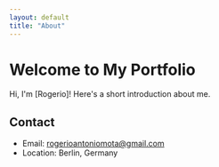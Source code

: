 ```yaml
---
layout: default
title: "About"
---
```


# Welcome to My Portfolio

Hi, I'm [Rogerio]! Here's a short introduction about me.

## Contact
- Email: rogerioantoniomota@gmail.com
- Location: Berlin, Germany
 
